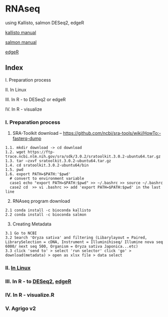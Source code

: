 # RNAseq
using Kallisto, salmon DESeq2, edgeR

[kallisto manual](https://pachterlab.github.io/kallisto/manual)

[salmon manual](https://combine-lab.github.io/salmon/getting_started/)

[edgeR](https://www.youtube.com/watch?v=hQqIBlO_j3o)

## Index
Ⅰ. Preparation process

Ⅱ. In Linux
 
Ⅲ. In R - to DESeq2 or edgeR

Ⅳ. In R - visualize

### Ⅰ. Preparation process
  1. SRA-Toolkit download – https://github.com/ncbi/sra-tools/wiki/HowTo:-fasterq-dump 

    1.1. mkdir download -> cd download
    1.2. wget https://ftp-trace.ncbi.nlm.nih.gov/sra/sdk/3.0.2/sratoolkit.3.0.2-ubuntu64.tar.gz
    1.3. tar –zxvf sratoolkit.3.0.2-ubuntu64.tar.gz	
    1.4. cd sratoolkit.3.0.2-ubuntu64/bin 
    1.5. pwd 
    1.6. export PATH=$PATH:'$pwd'
      # convert to environment variable
      case1 echo "export PATH=$PATH:$pwd" >> ~/.bashrc >> source ~/.bashrc
      case2 cd  >> vi .bashrc >> add 'export PATH=$PATH:$pwd' in the last line

  2. RNAseq program download
  
    2.1 conda install -c bioconda kallisto
    2.2 conda install -c bioconda salmon

  3. Creating Metadata
  
    3.1 Go to NCBI
    3.2 Search 'Oryza sativa' and filtering (Libarylayout = Paired, LibrarySelection = cDNA, Instrument = Illuminihiseq/ Illumine nova seq 6000/ next seq 500, Organism = Oryza sativa Japonica...etc)
    3.3 click 'send to' > select 'run selector' click 'go' > download(metadata) > open as xlsx file > data select

### Ⅱ. [In Linux](https://github.com/HaNjIhEoN1/RNAseq/blob/main/2.%20In%20Linux.sh)

### Ⅲ. In R - to [DESeq2](https://github.com/HaNjIhEoN1/RNAseq/blob/main/3.%20In%20R%20to%20DESeq2.R), [edgeR](https://github.com/HaNjIhEoN1/RNAseq/blob/main/3.%20In%20R%20to%20edgeR.R)

### Ⅳ. In R - visualize.R

### Ⅴ. Agrigo v2
